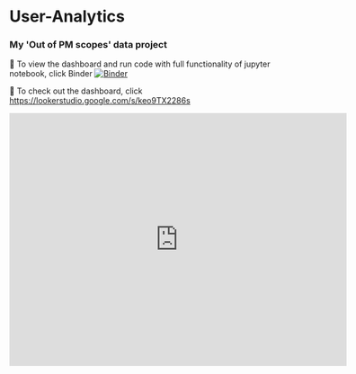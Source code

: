 # User-Analytics
### My 'Out of PM scopes' data project 

👀 To view the dashboard and run code with full functionality of jupyter notebook, click Binder
[![Binder](https://mybinder.org/badge_logo.svg)](https://mybinder.org/v2/gh/SC92113/User-Analytics/HEAD)

👀 To check out the dashboard, click https://lookerstudio.google.com/s/keo9TX2286s 

<iframe width="600" height="450" src="https://lookerstudio.google.com/embed/reporting/5885ee14-cbb2-4614-ab7e-4a8cd1a77144/page/p_gojl9tdwzc" frameborder="0" style="border:0" allowfullscreen sandbox="allow-storage-access-by-user-activation allow-scripts allow-same-origin allow-popups allow-popups-to-escape-sandbox"></iframe>
